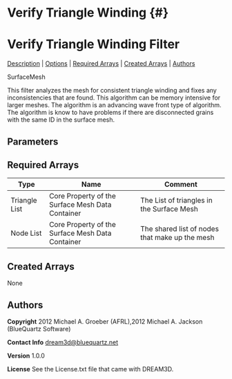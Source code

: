 
Verify Triangle Winding {#}
======
<h1 class="pHeading1">Verify Triangle Winding Filter</h1>
<p class="pCellBody">
<a href="../SurfaceMeshFilters/VerifyTriangleWinding.html#wp2">Description</a>
| <a href="../SurfaceMeshFilters/VerifyTriangleWinding.html#wp3">Options</a>
| <a href="../SurfaceMeshFilters/VerifyTriangleWinding.html#wp4">Required Arrays</a>
| <a href="../SurfaceMeshFilters/VerifyTriangleWinding.html#wp5">Created Arrays</a>
| <a href="../SurfaceMeshFilters/VerifyTriangleWinding.html#wp1">Authors</a> 

SurfaceMesh


 This filter analyzes the mesh for consistent triangle winding and fixes any inconsistencies that are found. This algorithm
 can be memory intensive for larger meshes. The algorithm is an advancing wave front type of algorithm. The algorithm is know to have
 problems if there are disconnected grains with the same ID in the surface mesh.


## Parameters ## 
## Required Arrays ##

| Type | Name | Comment |
|------|------|---------|
| Triangle List | Core Property of the Surface Mesh Data Container | The List of triangles in the Surface Mesh |
| Node List | Core Property of the Surface Mesh Data Container | The shared list of nodes that make up the mesh |

## Created Arrays ##
None



## Authors ##

**Copyright** 2012 Michael A. Groeber (AFRL),2012 Michael A. Jackson (BlueQuartz Software)

**Contact Info** dream3d@bluequartz.net

**Version** 1.0.0

**License**  See the License.txt file that came with DREAM3D.



